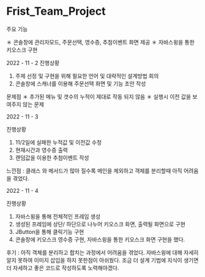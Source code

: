 # Frist_Team_Project

주요 기능

＊ 콘솔창에 관리자모드, 주문선택, 영수증, 추첨이벤트 화면 제공
＊ 자바스윙을 통한 키오스크 구현

2022 - 11 - 2
진행상황 
1. 주제 선정 및 구현을 위해 필요한 언어 및 대략적인 설계방법 회의
2. 콘솔창에 스캐너를 이용해 주문선택 화면 및 기능 초안 작성


문제점
＊ 추가된 메뉴 및 갯수의 누적이 제대로 작동 되지 않음
＊ 실행시 이전 값을 보여주지 않는 문제

2022 - 11 - 3 

진행상황
1. 11/2일에 실패한 누적값 및 이전값 수정
2. 현재시간과 영수증 출력
3. 랜덤값을 이용한 추첨이벤트 작성

느낀점 : 클래스 와 메서드가 많아 질수록 메인을 제외하고 객체를 분리할때 아직 어려움을 겪었다.


2022 - 11 - 4

진행상황 
1. 자바스윙을 통해 전체적인 프레임 생성
2. 생성된 프레임에 상단/ 하단으로 나누어 키오스크 화면, 출력될 화면으로 구현
3. JButton을 통해 클릭기능 구현
4. 콘솔창에 키오스크 영수증 구현, 자바스윙을 통한 키오스크 화면 구현을 했다.

후기 : 
아직 객체를 분리하고 합치는 과정에서 어려움을 겪었다.
자바스윙에 대해 자세히 알지 못하여 이미지 삽입을 하지 못한점이 아쉬웠다.
조금 더 설계 기법에 지식이 생기면 더 자세하고 좋은 코드로 작성하도록 노력해야겠다.
